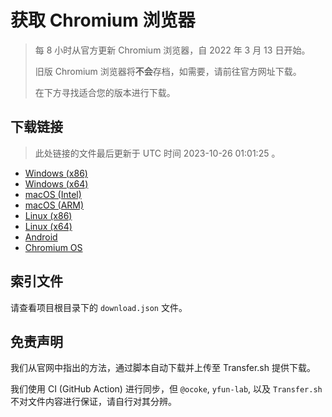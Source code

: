 # 获取 Chromium 浏览器

> 每 8 小时从官方更新 Chromium 浏览器，自 2022 年 3 月 13 日开始。
> 
> 旧版 Chromium 浏览器将**不会**存档，如需要，请前往官方网址下载。
>
> 在下方寻找适合您的版本进行下载。

## 下载链接

> 此处链接的文件最后更新于 UTC 时间 2023-10-26 01:01:25
。

- [Windows (x86)](https://transfer.sh/EvgJP7mU5u/Win.zip)
- [Windows (x64)](https://transfer.sh/nMagXig3KE/Win_x64.zip)
- [macOS (Intel)](https://transfer.sh/4zt6TqkRtL/Mac.zip)
- [macOS (ARM)](https://transfer.sh/VxIHhoGRnL/Mac_Arm.zip)
- [Linux (x86)](https://transfer.sh/eDLvFUL8Cv/Linux.zip)
- [Linux (x64)](https://transfer.sh/EdyEJ0Is5v/Linux_x64.zip)
- [Android](https://transfer.sh/ybVvoU4rzW/Android.zip)
- [Chromium OS](https://transfer.sh/BpcYp07d38/Linux_ChromiumOS_Full.zip)

## 索引文件

请查看项目根目录下的 `download.json` 文件。

## 免责声明

我们从官网中指出的方法，通过脚本自动下载并上传至 Transfer.sh 提供下载。

我们使用 CI (GitHub Action) 进行同步，但 `@ocoke`, `yfun-lab`, 以及 `Transfer.sh` 不对文件内容进行保证，请自行对其分辨。

